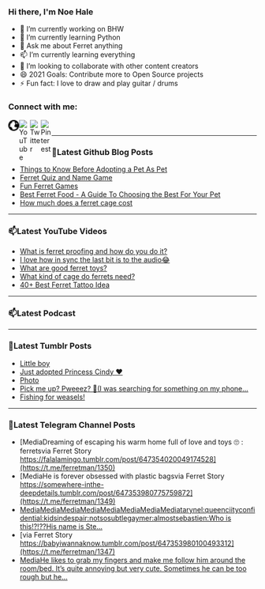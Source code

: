 ### Hi there, I'm Noe Hale

- 🔭 I’m currently working on BHW
- 🌱 I’m currently learning Python
- 💬 Ask me about Ferret anything
- 📫 I’m currently learning everything
- 🔭 I’m looking to collaborate with other content creators
- 😄 2021 Goals: Contribute more to Open Source projects
- ⚡ Fun fact: I love to draw and play guitar / drums

### Connect with me:

[<img align="left" alt="ferretvoice.com" width="22px" src="https://raw.githubusercontent.com/iconic/open-iconic/master/svg/globe.svg" />](https://ferretvoice.com)
[<img align="left" alt="YouTube" width="22px" src="https://cdn.jsdelivr.net/npm/simple-icons@v3/icons/youtube.svg" />](https://www.youtube.com/channel/UCk665XTfaMLVwFVWUmgnDiw)
[<img align="left" alt="Twitter" width="22px" src="https://cdn.jsdelivr.net/npm/simple-icons@v3/icons/twitter.svg" />](https://twitter.com/voiceferret)
[<img align="left" alt="Pinterest" width="22px" src="https://cdn.jsdelivr.net/npm/simple-icons@v3/icons/pinterest.svg" />](https://www.pinterest.com/voiceferret/)

<br />

---
### 🔭Latest Github Blog Posts
<!-- GITHUB:START -->
- [Things to Know Before Adopting a Pet As Pet](http://noehale.github.io/things-to-know-before-adopting-a-pet-as-pet/)
- [Ferret Quiz and Name Game](http://noehale.github.io/ferret-quiz/)
- [Fun Ferret Games](http://noehale.github.io/fun-ferret-games/)
- [Best Ferret Food - A Guide To Choosing the Best For Your Pet](http://noehale.github.io/best-ferret-food/)
- [How much does a ferret cage cost](http://noehale.github.io/how-much-does-a-ferret-cage-cost/)
<!-- GITHUB:END -->
---
### 📫Latest YouTube Videos

<!-- YOUTUBE:START -->
- [What is ferret proofing and how do you do it?](https://www.youtube.com/watch?v=81Syh_DJBQQ)
- [I love how in sync the last bit is to the audio😂](https://www.youtube.com/watch?v=WHBeGHwSlGY)
- [What are good ferret toys?](https://www.youtube.com/watch?v=tPxRilBzc0s)
- [What kind of cage do ferrets need?](https://www.youtube.com/watch?v=xzz6hC3sR5A)
- [40+ Best Ferret Tattoo Idea](https://www.youtube.com/watch?v=KIKqduR6Xcs)
<!-- YOUTUBE:END -->

---
### 📫Latest Podcast

<!-- PODCAST:START -->
<!-- PODCAST:END -->
---
### 📝Latest Tumblr Posts

<!-- TUMBLR:START -->
- [Little boy](https://come-forth-into-the-light.tumblr.com/post/647482320734027776)
- [Just adopted Princess Cindy ❤](https://come-forth-into-the-light.tumblr.com/post/647459725364150273)
- [Photo](https://come-forth-into-the-light.tumblr.com/post/647437004958793729)
- [Pick me up? Pweeez? 🥺(I was searching for something on my phone...](https://come-forth-into-the-light.tumblr.com/post/647391724927418368)
- [Fishing for weasels!](https://come-forth-into-the-light.tumblr.com/post/647369108609007616)
<!-- TUMBLR:END -->
---
### 📝Latest Telegram Channel Posts

<!-- TELEGRAM:START -->
- [MediaDreaming of escaping his warm home full of love and toys 🙄 : ferretsvia Ferret Story https://falalamingo.tumblr.com/post/647354020049174528](https://t.me/ferretman/1350)
- [MediaHe is forever obsessed with plastic bagsvia Ferret Story https://somewhere-inthe-deepdetails.tumblr.com/post/647353980775759872](https://t.me/ferretman/1349)
- [MediaMediaMediaMediaMediaMediaMediaMediatarynel:queenciityconfidential:kidsindespair:notsosubtlegaymer:almostsebastien:Who is this!?!??His name is Ste...](https://t.me/ferretman/1348)
- [via Ferret Story https://babyiwannaknow.tumblr.com/post/647353980100493312](https://t.me/ferretman/1347)
- [MediaHe likes to grab my fingers and make me follow him around the room/bed. It’s quite annoying but very cute. Sometimes he can be too rough but he...](https://t.me/ferretman/1346)
<!-- TELEGRAM:END -->
